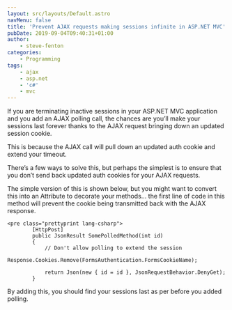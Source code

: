 ```yaml
---
layout: src/layouts/Default.astro
navMenu: false
title: 'Prevent AJAX requests making sessions infinite in ASP.NET MVC'
pubDate: 2019-09-04T09:40:31+01:00
author:
    - steve-fenton
categories:
    - Programming
tags:
    - ajax
    - asp.net
    - 'c#'
    - mvc
---
```


If you are terminating inactive sessions in your ASP.NET MVC application and you add an AJAX polling call, the chances are you’ll make your sessions last forever thanks to the AJAX request bringing down an updated session cookie.

This is because the AJAX call will pull down an updated auth cookie and extend your timeout.

There’s a few ways to solve this, but perhaps the simplest is to ensure that you don’t send back updated auth cookies for your AJAX requests.

The simple version of this is shown below, but you might want to convert this into an Attribute to decorate your methods… the first line of code in this method will prevent the cookie being transmitted back with the AJAX response.

```
<pre class="prettyprint lang-csharp">
        [HttpPost]
        public JsonResult SomePolledMethod(int id)
        {
            // Don't allow polling to extend the session
            Response.Cookies.Remove(FormsAuthentication.FormsCookieName);

            return Json(new { id = id }, JsonRequestBehavior.DenyGet);
        }
```
By adding this, you should find your sessions last as per before you added polling.